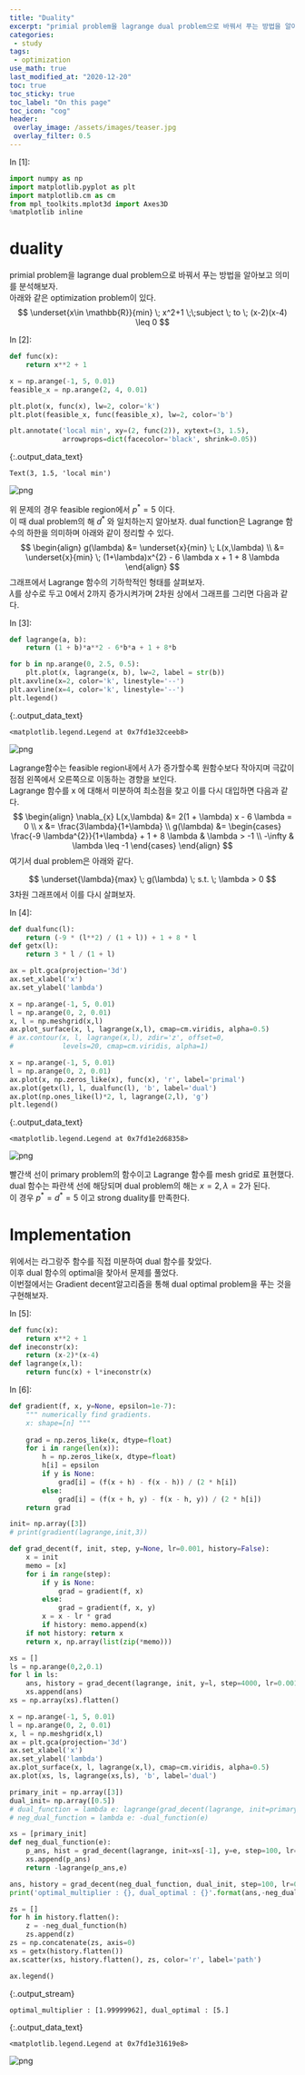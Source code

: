 ```yaml
---
title: "Duality"
excerpt: "primial problem을 lagrange dual problem으로 바꿔서 푸는 방법을 알아보고 의미를 분석해보자."
categories:
 - study
tags:
 - optimization
use_math: true
last_modified_at: "2020-12-20"
toc: true
toc_sticky: true
toc_label: "On this page"
toc_icon: "cog"
header:
 overlay_image: /assets/images/teaser.jpg
 overlay_filter: 0.5
---
```


<div class="prompt input_prompt">
In&nbsp;[1]:
</div>

<div class="input_area" markdown="1">

```python
import numpy as np
import matplotlib.pyplot as plt
import matplotlib.cm as cm
from mpl_toolkits.mplot3d import Axes3D
%matplotlib inline
```

</div>

# duality
primial problem을 lagrange dual problem으로 바꿔서 푸는 방법을 알아보고 의미를 분석해보자.  
아래와 같은 optimization problem이 있다.
$$
\underset{x\in \mathbb{R}}{min} \; x^2+1 \;\;subject \; to \; (x-2)(x-4) \leq 0
$$

<div class="prompt input_prompt">
In&nbsp;[2]:
</div>

<div class="input_area" markdown="1">

```python
def func(x):
    return x**2 + 1

x = np.arange(-1, 5, 0.01)
feasible_x = np.arange(2, 4, 0.01)

plt.plot(x, func(x), lw=2, color='k')
plt.plot(feasible_x, func(feasible_x), lw=2, color='b')

plt.annotate('local min', xy=(2, func(2)), xytext=(3, 1.5),
             arrowprops=dict(facecolor='black', shrink=0.05))
```

</div>




{:.output_data_text}

```
Text(3, 1.5, 'local min')
```




![png](/assets/images/duality_files/duality_2_1.png)


위 문제의 경우 feasible region에서 $p^{*} = 5$ 이다.  
이 때 dual problem의 해 $d^{*}$ 와 일치하는지 알아보자. 
dual function은 Lagrange 함수의 하한을 의미하며 아래와 같이 정리할 수 있다.
$$
\begin{align}
g(\lambda) &= \underset{x}{min} \; L(x,\lambda) \\
&= \underset{x}{min} \; (1+\lambda)x^{2} - 6 \lambda x + 1 + 8 \lambda
\end{align}
$$
그래프에서 Lagrange 함수의 기하학적인 형태를 살펴보자.  
$\lambda$를 상수로 두고 0에서 2까지 증가시켜가며 2차원 상에서 그래프를 그리면 다음과 같다.

<div class="prompt input_prompt">
In&nbsp;[3]:
</div>

<div class="input_area" markdown="1">

```python
def lagrange(a, b):
    return (1 + b)*a**2 - 6*b*a + 1 + 8*b

for b in np.arange(0, 2.5, 0.5):    
    plt.plot(x, lagrange(x, b), lw=2, label = str(b))
plt.axvline(x=2, color='k', linestyle='--')
plt.axvline(x=4, color='k', linestyle='--')
plt.legend()    
```

</div>




{:.output_data_text}

```
<matplotlib.legend.Legend at 0x7fd1e32ceeb8>
```




![png](/assets/images/duality_files/duality_4_1.png)


Lagrange함수는 feasible region내에서 $\lambda$가 증가할수록 원함수보다 작아지며 극값이 점점 왼쪽에서 오른쪽으로 이동하는 경향을 보인다.   
Lagrange 함수를 x 에 대해서 미분하여 최소점을 찾고 이를 다시 대입하면 다음과 같다.
$$
\begin{align}
\nabla_{x} L(x,\lambda) &= 2(1 + \lambda) x - 6 \lambda = 0 \\
x &= \frac{3\lambda}{1+\lambda} \\
g(\lambda) &= \begin{cases}
\frac{-9 \lambda^{2}}{1+\lambda} + 1 + 8 \lambda & \lambda > -1 \\
-\infty & \lambda \leq -1
\end{cases}
\end{align}
$$
여기서 dual problem은 아래와 같다.

$$
\underset{\lambda}{max} \; g(\lambda) \; s.t. \; \lambda > 0
$$
3차원 그래프에서 이를 다시 살펴보자.

<div class="prompt input_prompt">
In&nbsp;[4]:
</div>

<div class="input_area" markdown="1">

```python
def dualfunc(l):
    return (-9 * (l**2) / (1 + l)) + 1 + 8 * l
def getx(l):
    return 3 * l / (1 + l)

ax = plt.gca(projection='3d')
ax.set_xlabel('x')
ax.set_ylabel('lambda')

x = np.arange(-1, 5, 0.01)
l = np.arange(0, 2, 0.01)
x, l = np.meshgrid(x,l)
ax.plot_surface(x, l, lagrange(x,l), cmap=cm.viridis, alpha=0.5)
# ax.contour(x, l, lagrange(x,l), zdir='z', offset=0,
#            levels=20, cmap=cm.viridis, alpha=1)

x = np.arange(-1, 5, 0.01)
l = np.arange(0, 2, 0.01)
ax.plot(x, np.zeros_like(x), func(x), 'r', label='primal')
ax.plot(getx(l), l, dualfunc(l), 'b', label='dual')
ax.plot(np.ones_like(l)*2, l, lagrange(2,l), 'g')
plt.legend()
```

</div>




{:.output_data_text}

```
<matplotlib.legend.Legend at 0x7fd1e2d68358>
```




![png](/assets/images/duality_files/duality_6_1.png)


빨간색 선이 primary problem의 함수이고 Lagrange 함수를 mesh grid로 표현했다.  
dual 함수는 파란색 선에 해당되며 dual problem의 해는 $x = 2, \lambda = 2$가 된다.  
이 경우 $p^{*} = d^{*} = 5$ 이고 strong duality를 만족한다.

# Implementation
위에서는 라그랑주 함수를 직접 미분하여 dual 함수를 찾았다.  
이후 dual 함수의 optimal을 찾아서 문제를 풀었다.  
이번절에서는 Gradient decent알고리즘을 통해 dual optimal problem을 푸는 것을 구현해보자.  

<div class="prompt input_prompt">
In&nbsp;[5]:
</div>

<div class="input_area" markdown="1">

```python
def func(x):
    return x**2 + 1
def ineconstr(x):
    return (x-2)*(x-4)
def lagrange(x,l):
    return func(x) + l*ineconstr(x)
```

</div>

<div class="prompt input_prompt">
In&nbsp;[6]:
</div>

<div class="input_area" markdown="1">

```python
def gradient(f, x, y=None, epsilon=1e-7):
    """ numerically find gradients. 
    x: shape=[n] """
    
    grad = np.zeros_like(x, dtype=float)
    for i in range(len(x)):
        h = np.zeros_like(x, dtype=float)
        h[i] = epsilon
        if y is None:
            grad[i] = (f(x + h) - f(x - h)) / (2 * h[i])
        else:
            grad[i] = (f(x + h, y) - f(x - h, y)) / (2 * h[i])
    return grad

init= np.array([3])
# print(gradient(lagrange,init,3))

def grad_decent(f, init, step, y=None, lr=0.001, history=False):
    x = init
    memo = [x]
    for i in range(step):
        if y is None:
            grad = gradient(f, x)        
        else:
            grad = gradient(f, x, y)
        x = x - lr * grad
        if history: memo.append(x)    
    if not history: return x
    return x, np.array(list(zip(*memo)))

xs = []
ls = np.arange(0,2,0.1)
for l in ls:
    ans, history = grad_decent(lagrange, init, y=l, step=4000, lr=0.001, history=True)
    xs.append(ans)
xs = np.array(xs).flatten()

x = np.arange(-1, 5, 0.01)
l = np.arange(0, 2, 0.01)
x, l = np.meshgrid(x,l)
ax = plt.gca(projection='3d')
ax.set_xlabel('x')
ax.set_ylabel('lambda')
ax.plot_surface(x, l, lagrange(x,l), cmap=cm.viridis, alpha=0.5)
ax.plot(xs, ls, lagrange(xs,ls), 'b', label='dual')

primary_init = np.array([3])
dual_init= np.array([0.5])
# dual_function = lambda e: lagrange(grad_decent(lagrange, init=primary_init, y=e, step=100, lr=0.1, history=True)[0],e)
# neg_dual_function = lambda e: -dual_function(e)

xs = [primary_init]
def neg_dual_function(e):
    p_ans, hist = grad_decent(lagrange, init=xs[-1], y=e, step=100, lr=0.2, history=True)
    xs.append(p_ans)
    return -lagrange(p_ans,e)

ans, history = grad_decent(neg_dual_function, dual_init, step=100, lr=0.2, history=True)
print('optimal_multiplier : {}, dual_optimal : {}'.format(ans,-neg_dual_function(ans)))

zs = []
for h in history.flatten():
    z = -neg_dual_function(h)
    zs.append(z)
zs = np.concatenate(zs, axis=0)
xs = getx(history.flatten())
ax.scatter(xs, history.flatten(), zs, color='r', label='path')

ax.legend()
```

</div>

{:.output_stream}

```
optimal_multiplier : [1.99999962], dual_optimal : [5.]

```




{:.output_data_text}

```
<matplotlib.legend.Legend at 0x7fd1e31619e8>
```




![png](/assets/images/duality_files/duality_10_2.png)

